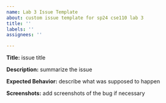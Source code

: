 ```yaml
---
name: Lab 3 Issue Template
about: custom issue template for sp24 cse110 lab 3
title: ''
labels: ''
assignees: ''

---
```


**Title:**
issue title

**Description:**
summarize the issue

**Expected Behavior:**
describe what was supposed to happen

**Screenshots:**
add screenshots of the bug if necessary
